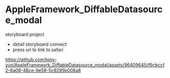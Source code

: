 # AppleFramework_DiffableDatasource_modal
storyboard project

- detail storyboard connect
- press url to link to safari



https://github.com/tony-yun/AppleFramework_DiffableDatasource_modal/assets/96409645/f9cbccf2-6a08-48ce-9e58-5c9295b008a8

